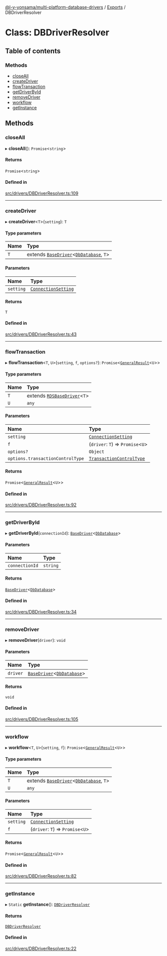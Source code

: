 [@l-v-yonsama/multi-platform-database-drivers](../README.md) / [Exports](../modules.md) / DBDriverResolver

# Class: DBDriverResolver

## Table of contents

### Methods

- [closeAll](DBDriverResolver.md#closeall)
- [createDriver](DBDriverResolver.md#createdriver)
- [flowTransaction](DBDriverResolver.md#flowtransaction)
- [getDriverById](DBDriverResolver.md#getdriverbyid)
- [removeDriver](DBDriverResolver.md#removedriver)
- [workflow](DBDriverResolver.md#workflow)
- [getInstance](DBDriverResolver.md#getinstance)

## Methods

### closeAll

▸ **closeAll**(): `Promise`<`string`\>

#### Returns

`Promise`<`string`\>

#### Defined in

[src/drivers/DBDriverResolver.ts:109](https://github.com/l-v-yonsama/db-drivers/blob/1a3179a/src/drivers/DBDriverResolver.ts#L109)

___

### createDriver

▸ **createDriver**<`T`\>(`setting`): `T`

#### Type parameters

| Name | Type |
| :------ | :------ |
| `T` | extends [`BaseDriver`](BaseDriver.md)<[`DbDatabase`](../modules.md#dbdatabase), `T`\> |

#### Parameters

| Name | Type |
| :------ | :------ |
| `setting` | [`ConnectionSetting`](../modules.md#connectionsetting) |

#### Returns

`T`

#### Defined in

[src/drivers/DBDriverResolver.ts:43](https://github.com/l-v-yonsama/db-drivers/blob/1a3179a/src/drivers/DBDriverResolver.ts#L43)

___

### flowTransaction

▸ **flowTransaction**<`T`, `U`\>(`setting`, `f`, `options?`): `Promise`<[`GeneralResult`](GeneralResult.md)<`U`\>\>

#### Type parameters

| Name | Type |
| :------ | :------ |
| `T` | extends [`RDSBaseDriver`](RDSBaseDriver.md)<`T`\> |
| `U` | `any` |

#### Parameters

| Name | Type |
| :------ | :------ |
| `setting` | [`ConnectionSetting`](../modules.md#connectionsetting) |
| `f` | (`driver`: `T`) => `Promise`<`U`\> |
| `options?` | `Object` |
| `options.transactionControlType` | [`TransactionControlType`](../modules.md#transactioncontroltype) |

#### Returns

`Promise`<[`GeneralResult`](GeneralResult.md)<`U`\>\>

#### Defined in

[src/drivers/DBDriverResolver.ts:92](https://github.com/l-v-yonsama/db-drivers/blob/1a3179a/src/drivers/DBDriverResolver.ts#L92)

___

### getDriverById

▸ **getDriverById**(`connectionId`): [`BaseDriver`](BaseDriver.md)<[`DbDatabase`](../modules.md#dbdatabase)\>

#### Parameters

| Name | Type |
| :------ | :------ |
| `connectionId` | `string` |

#### Returns

[`BaseDriver`](BaseDriver.md)<[`DbDatabase`](../modules.md#dbdatabase)\>

#### Defined in

[src/drivers/DBDriverResolver.ts:34](https://github.com/l-v-yonsama/db-drivers/blob/1a3179a/src/drivers/DBDriverResolver.ts#L34)

___

### removeDriver

▸ **removeDriver**(`driver`): `void`

#### Parameters

| Name | Type |
| :------ | :------ |
| `driver` | [`BaseDriver`](BaseDriver.md)<[`DbDatabase`](../modules.md#dbdatabase)\> |

#### Returns

`void`

#### Defined in

[src/drivers/DBDriverResolver.ts:105](https://github.com/l-v-yonsama/db-drivers/blob/1a3179a/src/drivers/DBDriverResolver.ts#L105)

___

### workflow

▸ **workflow**<`T`, `U`\>(`setting`, `f`): `Promise`<[`GeneralResult`](GeneralResult.md)<`U`\>\>

#### Type parameters

| Name | Type |
| :------ | :------ |
| `T` | extends [`BaseDriver`](BaseDriver.md)<[`DbDatabase`](../modules.md#dbdatabase), `T`\> |
| `U` | `any` |

#### Parameters

| Name | Type |
| :------ | :------ |
| `setting` | [`ConnectionSetting`](../modules.md#connectionsetting) |
| `f` | (`driver`: `T`) => `Promise`<`U`\> |

#### Returns

`Promise`<[`GeneralResult`](GeneralResult.md)<`U`\>\>

#### Defined in

[src/drivers/DBDriverResolver.ts:82](https://github.com/l-v-yonsama/db-drivers/blob/1a3179a/src/drivers/DBDriverResolver.ts#L82)

___

### getInstance

▸ `Static` **getInstance**(): [`DBDriverResolver`](DBDriverResolver.md)

#### Returns

[`DBDriverResolver`](DBDriverResolver.md)

#### Defined in

[src/drivers/DBDriverResolver.ts:22](https://github.com/l-v-yonsama/db-drivers/blob/1a3179a/src/drivers/DBDriverResolver.ts#L22)
